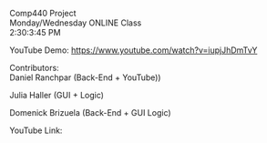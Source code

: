 Comp440 Project   
Monday/Wednesday ONLINE Class  
2:30:3:45 PM  

YouTube Demo: https://www.youtube.com/watch?v=iupjJhDmTvY  

Contributors:  
Daniel Ranchpar (Back-End + YouTube))   

Julia Haller  (GUI + Logic)  

Domenick Brizuela (Back-End + GUI Logic)  

YouTube Link:  
